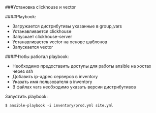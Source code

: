 ###Установка clickhouse и vector

####Playbook:

- Загружается дистрибутивы указанные в group_vars
- Устанавливается clickhouse
- Запускает clickhouse-server
- Устанавливается vector на основе шаблонов
- Запускается vector
  
####Чтобы работал playbook:

- Необходимо предоставить доступы для работы ansible на хостах через ssh
- Добавить ip-адрес серверов в inventory
- Указать имя пользователя в inventory
- В файлах vars необходимо указать версии дистрибутивов

Запустить playbook:
```
$ ansible-playbook -i inventory/prod.yml site.yml
```
